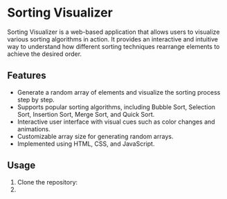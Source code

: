 # Sorting Visualizer

Sorting Visualizer is a web-based application that allows users to visualize various sorting algorithms in action. It provides an interactive and intuitive way to understand how different sorting techniques rearrange elements to achieve the desired order.

## Features

- Generate a random array of elements and visualize the sorting process step by step.
- Supports popular sorting algorithms, including Bubble Sort, Selection Sort, Insertion Sort, Merge Sort, and Quick Sort.
- Interactive user interface with visual cues such as color changes and animations.
- Customizable array size for generating random arrays.
- Implemented using HTML, CSS, and JavaScript.

## Usage

1. Clone the repository:
2. 

